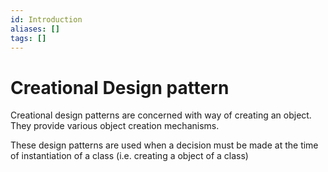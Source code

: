 ```yaml
---
id: Introduction
aliases: []
tags: []
---
```


# Creational Design pattern

Creational design patterns are concerned with way of creating an object. They provide various object creation mechanisms.

These design patterns are used when a decision must be made at the time of instantiation of a class (i.e. creating a object of a class)
